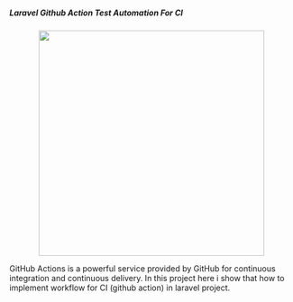<h5>Laravel Github Action Test Automation For CI</h5>

<p align="center"><a href="#" target="_blank"><img src="https://raw.githubusercontent.com/laravel/art/master/logo-lockup/5%20SVG/2%20CMYK/1%20Full%20Color/laravel-logolockup-cmyk-red.svg" width="400"></a></p>

<p>
GitHub Actions is a powerful service provided by GitHub for continuous integration and continuous delivery. In this project here i show that how to implement workflow for CI (github action) in laravel project.
</p>
